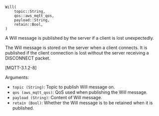 ```
Will(
    topic::String,
    qos::aws_mqtt_qos,
    payload::String,
    retain::Bool,
)
```

A Will message is published by the server if a client is lost unexpectedly.

The Will message is stored on the server when a client connects. It is published if the client connection is lost without the server receiving a DISCONNECT packet.

[MQTT-3.1.2-8]

Arguments:

  * `topic (String)`: Topic to publish Will message on.
  * `qos (aws_mqtt_qos)`: QoS used when publishing the Will message.
  * `payload (String)`: Content of Will message.
  * `retain (Bool)`: Whether the Will message is to be retained when it is published.

